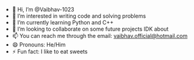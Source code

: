 - 👋 Hi, I’m @Vaibhav-1023
- 👀 I’m interested in writing code and solving problems
- 🌱 I’m currently learning Python and C++
- 💞️ I’m looking to collaborate on some future projects IDK about
- 📫 You can reach me through the email: vaibhav.official@hotmail.com
- 😄 Pronouns: He/Him
- ⚡ Fun fact: I like to eat sweets

<!---
Vaibhav-1023/Vaibhav-1023 is a ✨ special ✨ repository because its `README.md` (this file) appears on your GitHub profile.
You can click the Preview link to take a look at your changes.
--->
